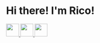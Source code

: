 <!--<div display:inline-block;>
   <h1>Hi there! I'm Rico! &nbsp;  
      <a href="https://discordapp.com/users/471390077772365854" align="center"> 
         <img width=35px src="https://cdn.logojoy.com/wp-content/uploads/20210422095037/discord-mascot.png"/>
      </a>
   </h1>
</div>-->

<div display="inline-block">
   <h1>Hi there! I'm Rico!</h1>
   <a href="https://discordapp.com/users/471390077772365854" target="_blank">
      <img width="35px" src="https://cdn.logojoy.com/wp-content/uploads/20210422095037/discord-mascot.png"/>
   </a>
   <a href="https://www.instagram.com/ricoguerra/" target="_blank">
      <img width="35px" src="https://pngimg.com/uploads/instagram/instagram_PNG10.png"/>
   </a>
   <a href="https://www.linkedin.com/in/-enrico-guerra/" target="_blank">
      <img width="35px" src="https://cdn.freebiesupply.com/logos/large/2x/linkedin-icon-logo-png-transparent.png"/>
   </a>
</div>


<!--![Anurag's GitHub stats](https://github-readme-stats.vercel.app/api?username=RicoGuerra&show_icons=true&theme=nord) <img src="https://media.giphy.com/media/hvRJCLFzcasrR4ia7z/giphy.gif" width="25px"> -->

